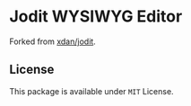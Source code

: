 # Jodit WYSIWYG Editor

Forked from [xdan/jodit](https://github.com/xdan/jodit).

License
-----
This package is available under `MIT` License.